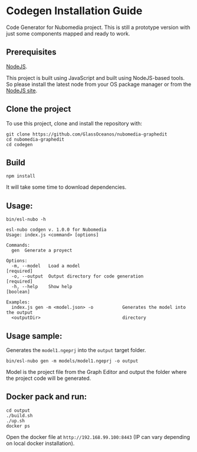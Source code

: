 # Codegen Installation Guide

Code Generator for Nubomedia project. This is still a prototype version with just some components mapped and ready to work. 

## Prerequisites

[NodeJS](https://nodejs.org/).

This project is built using JavaScript and built using NodeJS-based tools. So please install the latest node from your OS package manager or from the [NodeJS site](https://nodejs.org/).

## Clone the project

To use this project, clone and install the repository with:

```
git clone https://github.com/GlassOceanos/nubomedia-graphedit
cd nubomedia-graphedit
cd codegen
```

## Build

```
npm install
```

It will take some time to download dependencies. 

## Usage:

```
bin/esl-nubo -h
```

```
esl-nubo codgen v. 1.0.0 for Nubomedia
Usage: index.js <command> [options]

Commands:
  gen  Generate a proyect

Options:
  -m, --model   Load a model                                          [required]
  -o, --output  Output directory for code generation                  [required]
  -h, --help    Show help                                              [boolean]

Examples:
  index.js gen -m <model.json> -o           Generates the model into the output
  <outputDir>                               directory

```

## Usage sample:

Generates the `model1.ngeprj` into the `output` target folder.
```
bin/esl-nubo gen -m models/model1.ngeprj -o output
```
Model is the project file from the Graph Editor and output the folder where the project code will be generated. 

## Docker pack and run:
```
cd output
./build.sh
./up.sh
docker ps
```
Open the docker file at `http://192.168.99.100:8443` (IP can vary depending on local docker installation).
